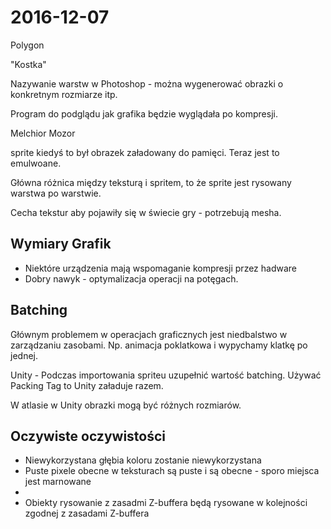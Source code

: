 # 2016-12-07

Polygon

"Kostka"

Nazywanie warstw w Photoshop - można wygenerować obrazki o konkretnym rozmiarze itp.

Program do podglądu jak grafika będzie wyglądała po kompresji.

Melchior Mozor

sprite kiedyś to był obrazek załadowany do pamięci. Teraz jest to emulwoane.

Główna różnica między teksturą i spritem, to że sprite jest rysowany warstwa po warstwie.

Cecha tekstur aby pojawiły się w świecie gry - potrzebują mesha.

## Wymiary Grafik

- Niektóre urządzenia mają wspomaganie kompresji przez hadware
- Dobry nawyk - optymalizacja operacji na potęgach.

## Batching

Głównym problemem w operacjach graficznych jest niedbalstwo w zarządzaniu zasobami. Np. animacja poklatkowa i wypychamy klatkę po jednej.

Unity - Podczas importowania spriteu uzupełnić wartość batching. Używać Packing Tag to Unity załaduje razem.

W atlasie w Unity obrazki mogą być różnych rozmiarów.

## Oczywiste oczywistości

- Niewykorzystana głębia koloru zostanie niewykorzystana
- Puste pixele obecne w teksturach są puste i są obecne - sporo miejsca jest marnowane
- 
- Obiekty rysowanie z zasadmi Z-buffera będą rysowane w kolejności zgodnej z zasadami Z-buffera
